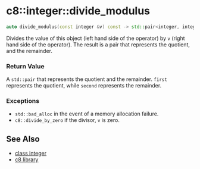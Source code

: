 # c8::integer::divide\_modulus #

```cpp
auto divide_modulus(const integer &v) const -> std::pair<integer, integer>
```

Divides the value of this object (left hand side of the operator) by `v` (right hand side of the operator).  The result is a pair that represents the quotient, and the remainder.

### Return Value ###

A `std::pair` that represents the quotient and the remainder.  `first` represents the quotient, while `second` represents the remainder.

### Exceptions ###

* `std::bad_alloc` in the event of a memory allocation failure.
* `c8::divide_by_zero` if the divisor, `v` is zero.

## See Also ##

* [class integer](c8_integer)
* [c8 library](c8)

